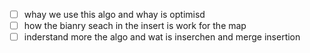 - [ ] whay we use this algo and whay is optimisd
- [ ] how the bianry seach in the insert is work for the map
- [ ] inderstand more the algo and wat is inserchen and merge insertion
